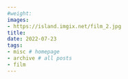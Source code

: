 ```yaml
---
#weight: 
images:
- https://island.imgix.net/film_2.jpg
title: 
date: 2022-07-23
tags:
- misc # homepage
- archive # all posts
- film
---
```


